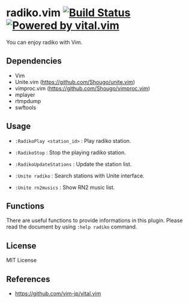 radiko.vim
[![Build Status](https://travis-ci.org/rinx/radiko.vim.svg?branch=master)](https://travis-ci.org/rinx/radiko.vim)
[![Powered by vital.vim](https://img.shields.io/badge/powered%20by-vital.vim-80273f.svg)](https://github.com/vim-jp/vital.vim)
===
You can enjoy radiko with Vim.


Dependencies
---

* Vim
* Unite.vim (https://github.com/Shougo/unite.vim)
* vimproc.vim (https://github.com/Shougo/vimproc.vim)
* mplayer
* rtmpdump
* swftools


Usage
---

* `:RadikoPlay <station_id>` : Play radiko station.
* `:RadikoStop` : Stop the playing radiko station.
* `:RadikoUpdateStations` : Update the station list.
* `:Unite radiko` : Search stations with Unite interface.

* `:Unite rn2musics` : Show RN2 music list.

Functions
---

There are useful functions to provide informations in this plugin.
Please read the document by using `:help radiko` command.

License
---
MIT License


References
---

* https://github.com/vim-jp/vital.vim

